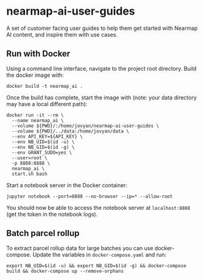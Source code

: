 # nearmap-ai-user-guides
A set of customer facing user guides to help them get started with Nearmap AI content, and inspire them with use cases.

## Run with Docker

Using a command line interface, navigate to the project root directory. Build the docker image with:
```
docker build -t nearmap_ai .
```

Once the build has complete, start the image with (note: your data directory may have a local different path):
```
docker run -it --rm \
  --name nearmap_ai \
  --volume ${PWD}/:/home/jovyan/nearmap-ai-user-guides \
  --volume ${PWD}/../data:/home/jovyan/data \
  --env API_KEY=${API_KEY} \
  --env NB_UID=$(id -u) \
  --env NB_GID=$(id -g) \
  --env GRANT_SUDO=yes \
  --user=root \
  -p 8888:8888 \
  nearmap_ai \
  start.sh bash
```
Start a notebook server in the Docker container:
```
jupyter notebook --port=8888 --no-browser --ip=* --allow-root
```
You should now be able to access the notebook server at `localhost:8888` (get the token in the notebook logs).


## Batch parcel rollup

To extract parcel rollup data for large batches you can use docker-compose. Update the variables in `docker-compose.yaml` and run:

```
export NB_UID=$(id -u) && export NB_GID=$(id -g) && docker-compose build && docker-compose up --remove-orphans
```